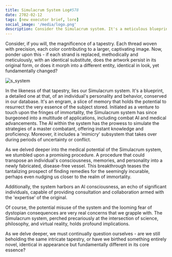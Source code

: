 ```yaml
---
title: Simulacrum System Log#578
date: 2702-02-12
tags: [new executor brief, lore]
social_image: '/media/logo.png'
description: Consider the Simulacrum system. It's a meticulous blueprint of personalities and behaviors, stored in our database. Used with the AI within aslo side combat and medicine, and potentially unlocking immortality, it raises deep questions about our very existence and the nature of identity.
---
```


Consider, if you will, the magnificence of a tapestry. Each thread woven with precision, each color contributing to a larger, captivating image. Now, ponder upon this - if each strand is replaced, methodically and meticulously, with an identical substitute, does the artwork persist in its original form, or does it morph into a different entity, identical in look, yet fundamentally changed?

![s_system](/media/s_system.png)

In the likeness of that tapestry, lies our Simulacrum system. It's a blueprint, a detailed one at that, of an individual's personality and behavior, conserved in our database. It's an engram, a slice of memory that holds the potential to resurrect the very essence of the subject stored. Initiated as a venture to touch upon the fringes of immortality, the Simulacrum system has since burgeoned into a multitude of applications, including combat AI and medical advancements. The AI within the system has the prowess to simulate the strategies of a master combatant, offering instant knowledge and proficiency. Moreover, it includes a 'mimicry' subsystem that takes over during periods of uncertainty or conflict.

As we delved deeper into the medical potential of the Simulacrum system, we stumbled upon a promising procedure. A procedure that could transpose an individual's consciousness, memories, and personality into a newly fabricated, disease-free vessel. This breakthrough teases the tantalizing prospect of finding remedies for the seemingly incurable, perhaps even nudging us closer to the realm of immortality.

Additionally, the system harbors an AI consciousness, an echo of significant individuals, capable of providing consultation and collaboration armed with the 'expertise' of the original. 

Of course, the potential misuse of the system and the looming fear of dystopian consequences are very real concerns that we grapple with. The Simulacrum system, perched precariously at the intersection of science, philosophy, and virtual reality, holds profound implications.

As we delve deeper, we must continually question ourselves - are we still beholding the same intricate tapestry, or have we birthed something entirely novel, identical in appearance but fundamentally different in its core essence?